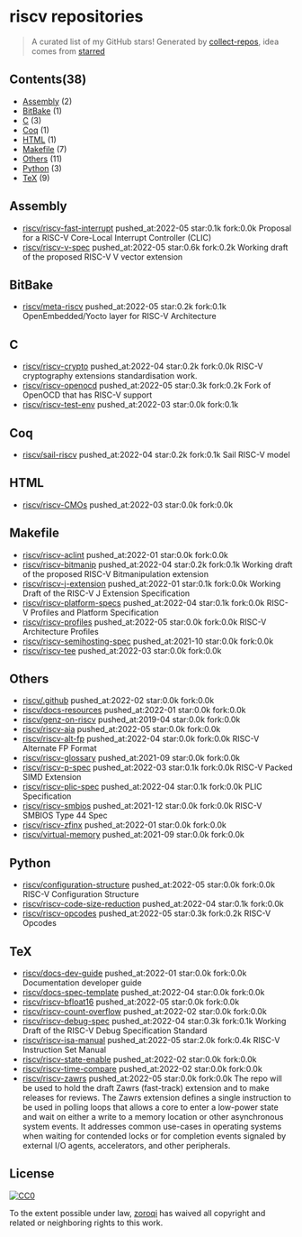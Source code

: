 # riscv repositories


> A curated list of my GitHub stars!  Generated by [collect-repos](https://github.com/zoroqi/collect-repos), idea comes from [starred](https://github.com/maguowei/starred)  


## Contents(38)

- [Assembly](#assembly) (2)
- [BitBake](#bitbake) (1)
- [C](#c) (3)
- [Coq](#coq) (1)
- [HTML](#html) (1)
- [Makefile](#makefile) (7)
- [Others](#others) (11)
- [Python](#python) (3)
- [TeX](#tex) (9)

## Assembly

- [riscv/riscv-fast-interrupt](https://github.com/riscv/riscv-fast-interrupt) pushed_at:2022-05 star:0.1k fork:0.0k Proposal for a RISC-V Core-Local Interrupt Controller (CLIC)
- [riscv/riscv-v-spec](https://github.com/riscv/riscv-v-spec) pushed_at:2022-05 star:0.6k fork:0.2k Working draft of the proposed RISC-V V vector extension

## BitBake

- [riscv/meta-riscv](https://github.com/riscv/meta-riscv) pushed_at:2022-05 star:0.2k fork:0.1k OpenEmbedded/Yocto layer for RISC-V Architecture

## C

- [riscv/riscv-crypto](https://github.com/riscv/riscv-crypto) pushed_at:2022-04 star:0.2k fork:0.0k RISC-V cryptography extensions standardisation work.
- [riscv/riscv-openocd](https://github.com/riscv/riscv-openocd) pushed_at:2022-05 star:0.3k fork:0.2k Fork of OpenOCD that has RISC-V support
- [riscv/riscv-test-env](https://github.com/riscv/riscv-test-env) pushed_at:2022-03 star:0.0k fork:0.1k 

## Coq

- [riscv/sail-riscv](https://github.com/riscv/sail-riscv) pushed_at:2022-04 star:0.2k fork:0.1k Sail RISC-V model

## HTML

- [riscv/riscv-CMOs](https://github.com/riscv/riscv-CMOs) pushed_at:2022-03 star:0.0k fork:0.0k 

## Makefile

- [riscv/riscv-aclint](https://github.com/riscv/riscv-aclint) pushed_at:2022-01 star:0.0k fork:0.0k 
- [riscv/riscv-bitmanip](https://github.com/riscv/riscv-bitmanip) pushed_at:2022-04 star:0.2k fork:0.1k Working draft of the proposed RISC-V Bitmanipulation extension
- [riscv/riscv-j-extension](https://github.com/riscv/riscv-j-extension) pushed_at:2022-01 star:0.1k fork:0.0k Working Draft of the RISC-V J Extension Specification
- [riscv/riscv-platform-specs](https://github.com/riscv/riscv-platform-specs) pushed_at:2022-04 star:0.1k fork:0.0k RISC-V Profiles and Platform Specification
- [riscv/riscv-profiles](https://github.com/riscv/riscv-profiles) pushed_at:2022-05 star:0.0k fork:0.0k RISC-V Architecture Profiles
- [riscv/riscv-semihosting-spec](https://github.com/riscv/riscv-semihosting-spec) pushed_at:2021-10 star:0.0k fork:0.0k 
- [riscv/riscv-tee](https://github.com/riscv/riscv-tee) pushed_at:2022-03 star:0.0k fork:0.0k 

## Others

- [riscv/.github](https://github.com/riscv/.github) pushed_at:2022-02 star:0.0k fork:0.0k 
- [riscv/docs-resources](https://github.com/riscv/docs-resources) pushed_at:2022-01 star:0.0k fork:0.0k 
- [riscv/genz-on-riscv](https://github.com/riscv/genz-on-riscv) pushed_at:2019-04 star:0.0k fork:0.0k 
- [riscv/riscv-aia](https://github.com/riscv/riscv-aia) pushed_at:2022-05 star:0.0k fork:0.0k 
- [riscv/riscv-alt-fp](https://github.com/riscv/riscv-alt-fp) pushed_at:2022-04 star:0.0k fork:0.0k RISC-V Alternate FP Format
- [riscv/riscv-glossary](https://github.com/riscv/riscv-glossary) pushed_at:2021-09 star:0.0k fork:0.0k 
- [riscv/riscv-p-spec](https://github.com/riscv/riscv-p-spec) pushed_at:2022-03 star:0.1k fork:0.0k RISC-V Packed SIMD Extension
- [riscv/riscv-plic-spec](https://github.com/riscv/riscv-plic-spec) pushed_at:2022-04 star:0.1k fork:0.0k PLIC Specification
- [riscv/riscv-smbios](https://github.com/riscv/riscv-smbios) pushed_at:2021-12 star:0.0k fork:0.0k RISC-V SMBIOS Type 44 Spec
- [riscv/riscv-zfinx](https://github.com/riscv/riscv-zfinx) pushed_at:2022-01 star:0.0k fork:0.0k 
- [riscv/virtual-memory](https://github.com/riscv/virtual-memory) pushed_at:2021-09 star:0.0k fork:0.0k 

## Python

- [riscv/configuration-structure](https://github.com/riscv/configuration-structure) pushed_at:2022-05 star:0.0k fork:0.0k RISC-V Configuration Structure
- [riscv/riscv-code-size-reduction](https://github.com/riscv/riscv-code-size-reduction) pushed_at:2022-04 star:0.1k fork:0.0k 
- [riscv/riscv-opcodes](https://github.com/riscv/riscv-opcodes) pushed_at:2022-05 star:0.3k fork:0.2k RISC-V Opcodes

## TeX

- [riscv/docs-dev-guide](https://github.com/riscv/docs-dev-guide) pushed_at:2022-01 star:0.0k fork:0.0k Documentation developer guide
- [riscv/docs-spec-template](https://github.com/riscv/docs-spec-template) pushed_at:2022-04 star:0.0k fork:0.0k 
- [riscv/riscv-bfloat16](https://github.com/riscv/riscv-bfloat16) pushed_at:2022-05 star:0.0k fork:0.0k 
- [riscv/riscv-count-overflow](https://github.com/riscv/riscv-count-overflow) pushed_at:2022-02 star:0.0k fork:0.0k 
- [riscv/riscv-debug-spec](https://github.com/riscv/riscv-debug-spec) pushed_at:2022-04 star:0.3k fork:0.1k Working Draft of the RISC-V Debug Specification Standard
- [riscv/riscv-isa-manual](https://github.com/riscv/riscv-isa-manual) pushed_at:2022-05 star:2.0k fork:0.4k RISC-V Instruction Set Manual
- [riscv/riscv-state-enable](https://github.com/riscv/riscv-state-enable) pushed_at:2022-02 star:0.0k fork:0.0k 
- [riscv/riscv-time-compare](https://github.com/riscv/riscv-time-compare) pushed_at:2022-02 star:0.0k fork:0.0k 
- [riscv/riscv-zawrs](https://github.com/riscv/riscv-zawrs) pushed_at:2022-05 star:0.0k fork:0.0k The repo will be used to hold the draft Zawrs (fast-track) extension and to make releases for reviews. The Zawrs extension defines a single instruction to be used in polling loops that allows a core to enter a low-power state and wait on either a write to a memory location or other asynchronous system events. It addresses common use-cases in operating systems when waiting for contended locks or for completion events signaled by external I/O agents, accelerators, and other peripherals.


## License

[![CC0](http://mirrors.creativecommons.org/presskit/buttons/88x31/svg/cc-zero.svg)](https://creativecommons.org/publicdomain/zero/1.0/)

To the extent possible under law, [zoroqi](https://github.com/zoroqi) has waived all copyright and related or neighboring rights to this work.

